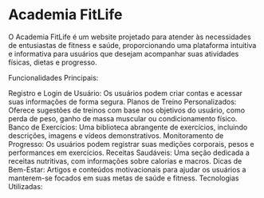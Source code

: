 # Academia FitLife 
O Academia FitLife é um website projetado para atender às necessidades de entusiastas de fitness e saúde, proporcionando uma plataforma intuitiva e informativa para usuários que desejam acompanhar suas atividades físicas, dietas e progresso.



Funcionalidades Principais:

Registro e Login de Usuário: Os usuários podem criar contas e acessar suas informações de forma segura.
Planos de Treino Personalizados: Oferece sugestões de treinos com base nos objetivos do usuário, como perda de peso, ganho de massa muscular ou condicionamento físico.
Banco de Exercícios: Uma biblioteca abrangente de exercícios, incluindo descrições, imagens e vídeos demonstrativos.
Monitoramento de Progresso: Os usuários podem registrar suas medições corporais, pesos e performances em exercícios.
Receitas Saudáveis: Uma seção dedicada a receitas nutritivas, com informações sobre calorias e macros.
Dicas de Bem-Estar: Artigos e conteúdos motivacionais para ajudar os usuários a manterem-se focados em suas metas de saúde e fitness.
Tecnologias Utilizadas:

